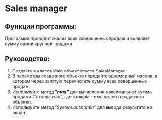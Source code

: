 # Sales manager
## Функции программы:
Программа проводит анализ всех совершенных продаж и выявляет сумму самой крупной продажи
## Руководство:
1. Создайте в классе Main объект класса SalesManager.
2. В параметры созданного объекта передайте одномерный массив, в котором через запятую перечислите сумму всех совершенных продаж.
3. Используйте метод ***"max"*** для вычисления максимальной суммы продажи \("*examle*.max", где *example* - имя вашего созданного объекта).
4. Используйте метод *"System.out.println"* для вывода результата на экран
